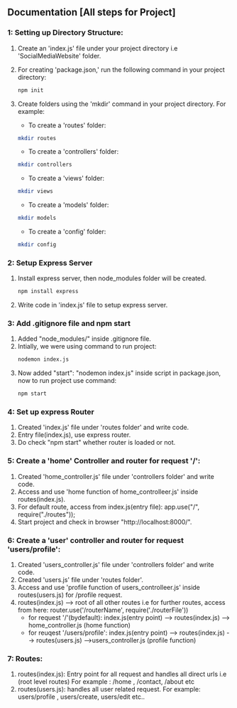 ## Documentation [All steps for Project]

### 1: Setting up Directory Structure:

1. Create an 'index.js' file under your project directory i.e 'SocialMediaWebsite' folder.

2. For creating 'package.json,' run the following command in your project directory:

   ```bash
   npm init
   ```

3. Create folders using the 'mkdir' command in your project directory. For example:

   - To create a 'routes' folder:

   ```bash
   mkdir routes
   ```

   - To create a 'controllers' folder:

   ```bash
   mkdir controllers
   ```

   - To create a 'views' folder:

   ```bash
   mkdir views
   ```

   - To create a 'models' folder:

   ```bash
   mkdir models
   ```

   - To create a 'config' folder:

   ```bash
   mkdir config
   ```

### 2: Setup Express Server

1. Install express server, then node_modules folder will be created.
   ```bash
   npm install express
   ```
2. Write code in 'index.js' file to setup express server.

### 3: Add .gitignore file and npm start

1. Added "node_modules/" inside .gitignore file.
2. Intially, we were using command to run project:
   ```bash
   nodemon index.js
   ```
3. Now added "start": "nodemon index.js" inside script in package.json, now to run project use command:
   ```bash
   npm start
   ```

### 4: Set up express Router

1. Created 'index.js' file under 'routes folder' and write code.
2. Entry file(index.js), use express router.
3. Do check "npm start" whether router is loaded or not.

### 5: Create a 'home' Controller and router for request '/':

1. Created 'home_controller.js' file under 'controllers folder' and write code.
2. Access and use 'home function of home_controlleer.js' inside routes(index.js).
3. For default route, access from index.js(entry file): app.use("/", require("./routes"));
4. Start project and check in browser "http://localhost:8000/".

### 6: Create a 'user' controller and router for request 'users/profile':

1. Created 'users_controller.js' file under 'controllers folder' and write code.
2. Created 'users.js' file under 'routes folder'.
3. Access and use 'profile function of users_controlleer.js' inside routes(users.js) for /profile request.
4. routes(index.js) --> root of all other routes i.e for further routes, access from here:
   router.use('/routerName', require('./routerFile'))
   - for request '/'(bydefault): index.js(entry point) --> routes(index.js) --> home_controller.js (home function)
   - for reuqest '/users/profile': index.js(entry point) --> routes(index.js) --> routes(users.js) -->users_controller.js (profile function)

### 7: Routes:

1. routes(index.js): Entry point for all request and handles all direct urls i.e (root level routes) For example : /home , /contact, /about etc
2. routes(users.js): handles all user related request. For example: users/profile , users/create, users/edit etc..
